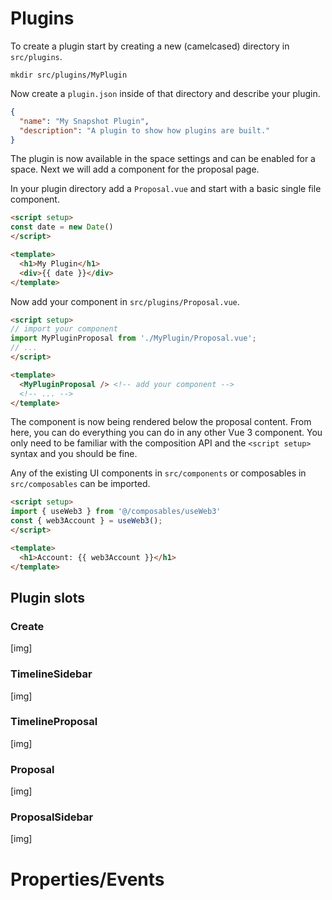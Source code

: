 # Plugins

To create a plugin start by creating a new (camelcased) directory in `src/plugins`.

```shell
mkdir src/plugins/MyPlugin
```

Now create a `plugin.json` inside of that directory and describe your plugin.

```json
{
  "name": "My Snapshot Plugin",
  "description": "A plugin to show how plugins are built."
}
```

The plugin is now available in the space settings and can be enabled for a space. Next we will add a component for the proposal page.

In your plugin directory add a `Proposal.vue` and start with a basic single file component.

```html
<script setup>
const date = new Date()
</script>

<template>
  <h1>My Plugin</h1>
  <div>{{ date }}</div>
</template>
```

Now add your component in `src/plugins/Proposal.vue`.

```html
<script setup>
// import your component
import MyPluginProposal from './MyPlugin/Proposal.vue';
// ...
</script>

<template>
  <MyPluginProposal /> <!-- add your component -->
  <!-- ... -->
</template>
```

The component is now being rendered below the proposal content. From here, you can do everything you can do in any other Vue 3 component. You only need to be familiar with the composition API and the `<script setup>` syntax and you should be fine.

Any of the existing UI components in `src/components` or composables in `src/composables` can be imported.

```html
<script setup>
import { useWeb3 } from '@/composables/useWeb3'
const { web3Account } = useWeb3();
</script>

<template>
  <h1>Account: {{ web3Account }}</h1>
</template>
```

## Plugin slots

### Create

[img]

### TimelineSidebar

[img]

### TimelineProposal

[img]

### Proposal

[img]

### ProposalSidebar

[img]

# Properties/Events